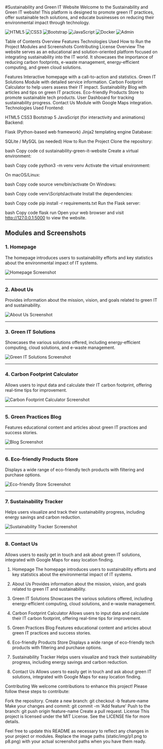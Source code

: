 #Sustainability and Green IT Website
Welcome to the Sustainability and Green IT website! This platform is designed to promote green IT practices, offer sustainable tech solutions, and educate businesses on reducing their environmental impact through technology.

![HTML5](https://img.shields.io/badge/HTML5-E34F26?style=flat&logo=html5&logoColor=ffffff)
![CSS3](https://img.shields.io/badge/CSS3-1572B6?style=flat&logo=css3&logoColor=ffffff)
![Bootstrap](https://img.shields.io/badge/Bootstrap-7952B3?style=flat&logo=bootstrap&logoColor=ffffff)
![JavaScript](https://img.shields.io/badge/JavaScript-F7DF1E?style=flat&logo=javascript&logoColor=000000)
![Docker](https://img.shields.io/badge/Docker-2496ED?style=flat&logo=docker&logoColor=ffffff)
![Admin](https://img.shields.io/badge/Admin-2E7D32?style=flat&logo=google&logoColor=ffffff)


Table of Contents
Overview
Features
Technologies Used
How to Run the Project
Modules and Screenshots
Contributing
License
Overview
The website serves as an educational and solution-oriented platform focused on integrating sustainability into the IT world. It showcases the importance of reducing carbon footprints, e-waste management, energy-efficient computing, and green cloud solutions.

Features
Interactive homepage with a call-to-action and statistics.
Green IT Solutions Module with detailed service information.
Carbon Footprint Calculator to help users assess their IT impact.
Sustainability Blog with articles and tips on green IT practices.
Eco-friendly Products Store to promote sustainable tech products.
User Dashboard for tracking sustainability progress.
Contact Us Module with Google Maps integration.
Technologies Used
Frontend:

HTML5
CSS3
Bootstrap 5
JavaScript (for interactivity and animations)
Backend:

Flask (Python-based web framework)
Jinja2 templating engine
Database:

SQLite / MySQL (as needed)
How to Run the Project
Clone the repository:



bash
Copy code
cd sustainability-green-it-website
Create a virtual environment:

bash
Copy code
python3 -m venv venv
Activate the virtual environment:

On macOS/Linux:

bash
Copy code
source venv/bin/activate
On Windows:

bash
Copy code
venv\Scripts\activate
Install the dependencies:

bash
Copy code
pip install -r requirements.txt
Run the Flask server:

bash
Copy code
flask run
Open your web browser and visit http://127.0.0.1:5000 to view the website.

## Modules and Screenshots

### 1. Homepage
The homepage introduces users to sustainability efforts and key statistics about the environmental impact of IT systems.

![Homepage Screenshot](p1.png)

---

### 2. About Us
Provides information about the mission, vision, and goals related to green IT and sustainability.

![About Us Screenshot](p2.png)

---

### 3. Green IT Solutions
Showcases the various solutions offered, including energy-efficient computing, cloud solutions, and e-waste management.

![Green IT Solutions Screenshot](p3.png)

---

### 4. Carbon Footprint Calculator
Allows users to input data and calculate their IT carbon footprint, offering real-time tips for improvement.

![Carbon Footprint Calculator Screenshot](p4.png)

---

### 5. Green Practices Blog
Features educational content and articles about green IT practices and success stories.

![Blog Screenshot](p5.png)

---

### 6. Eco-friendly Products Store
Displays a wide range of eco-friendly tech products with filtering and purchase options.

![Eco-friendly Store Screenshot](p6.png)

---

### 7. Sustainability Tracker
Helps users visualize and track their sustainability progress, including energy savings and carbon reduction.

![Sustainability Tracker Screenshot](p7.png)

---

### 8. Contact Us
Allows users to easily get in touch and ask about green IT solutions, integrated with Google Maps for easy location finding.


1. Homepage
The homepage introduces users to sustainability efforts and key statistics about the environmental impact of IT systems.


2. About Us
Provides information about the mission, vision, and goals related to green IT and sustainability.


3. Green IT Solutions
Showcases the various solutions offered, including energy-efficient computing, cloud solutions, and e-waste management.


4. Carbon Footprint Calculator
Allows users to input data and calculate their IT carbon footprint, offering real-time tips for improvement.


5. Green Practices Blog
Features educational content and articles about green IT practices and success stories.


6. Eco-friendly Products Store
Displays a wide range of eco-friendly tech products with filtering and purchase options.


7. Sustainability Tracker
Helps users visualize and track their sustainability progress, including energy savings and carbon reduction.


8. Contact Us
Allows users to easily get in touch and ask about green IT solutions, integrated with Google Maps for easy location finding.


Contributing
We welcome contributions to enhance this project! Please follow these steps to contribute:

Fork the repository.
Create a new branch: git checkout -b feature-name
Make your changes and commit: git commit -m 'Add feature'
Push to the branch: git push origin feature-name
Create a pull request.
License
This project is licensed under the MIT License. See the LICENSE file for more details.

Feel free to update this README as necessary to reflect any changes in your project or modules. Replace the image paths (static/img/p1.png to p8.png) with your actual screenshot paths when you have them ready.

